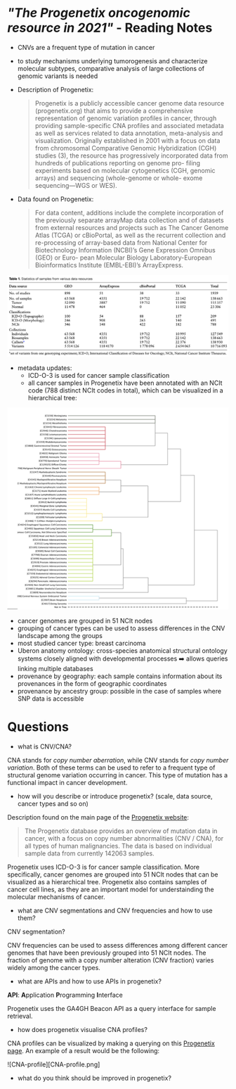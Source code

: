 # *"The Progenetix oncogenomic resource in 2021"* - Reading Notes

* CNVs are a frequent type of mutation in cancer

* to study mechanisms underlying tumorogenesis and characterize molecular subtypes, comparative analysis of large collections of genomic variants is needed

* Description of Progenetix:
  > Progenetix is a publicly accessible cancer genome data resource (progenetix.org) that aims to provide a comprehensive representation of genomic variation profiles in cancer, through providing sample-specific CNA profiles and associated metadata as well as services related to data annotation, meta-analysis and visualization.
  > Originally established in 2001 with a focus on data from chromosomal Comparative Genomic Hybridization (CGH) studies (3), the resource has progressively incorporated data from hundreds of publications reporting on genome pro- filing experiments based on molecular cytogenetics (CGH, genomic arrays) and sequencing (whole-genome or whole- exome sequencing—WGS or WES). 
 
* Data found on Progenetix:
  > For data content, additions include the complete incorporation of the previously separate arrayMap data collection and of datasets from external resources and projects such as The Cancer Genome Atlas (TCGA) or cBioPortal, as well as the recurrent collection and re-processing of array-based data from National Center for Biotechnology Information (NCBI)’s Gene Expression Omnibus (GEO) or Euro- pean Molecular Biology Laboratory-European Bioinformatics Institute (EMBL-EBI)’s ArrayExpress.

![data-resources](progenetix-data-resources.png)

* metadata updates:
  * ICD-O-3 is used for cancer sample classification
  * all cancer samples in Progenetix have been annotated with an NCIt code (788 distinct NCIt codes in total), which can be visualized in a hierarchical tree:

![samples-hierarchy](samples-hierarchy.png)

  * cancer genomes are grouped in 51 NCIt nodes
  * grouping of cancer types can be used to assess differences in the CNV landscape among the groups
  * most studied cancer type: breast carcinoma
  * Uberon anatomy ontology: cross-species anatomical structural ontology systems closely aligned with developmental processes ➡️ allows queries linking multiple databases 
  * provenance by geography: each sample contains information about its provenances in the form of geographic coordinates
  * provenance by ancestry group: possible in the case of samples where SNP data is accessible




# Questions
* what is CNV/CNA?

CNA stands for *copy number aberration*, while CNV stands for *copy number variation*. Both of these terms can be used to refer to a frequent type of structural genome variation occurring in cancer. 
This type of mutation has a functional impact in cancer development.

* how will you describe or introduce progenetix? (scale, data source, cancer types and so on)

Description found on the main page of the [Progenetix website](https://progenetix.org):
> The Progenetix database provides an overview of mutation data in cancer, with a focus on copy number abnormalities (CNV / CNA), for all types of human malignancies. 
> The data is based on individual sample data from currently 142063 samples.

Progenetix uses ICD-O-3 is for cancer sample classification. More specifically, cancer genomes are grouped into 51 NCIt nodes that can be visualized as a hierarchical tree. Progenetix also contains samples of cancer cell lines, as they are an important model for understainding the molecular mechanisms of cancer.


* what are CNV segmentations and CNV frequencies and how to use them?

CNV segmentation?

CNV frequencies can be used to assess differences among different cancer genomes that have been previously grouped into 51 NCIt nodes.
The fraction of genome with a copy number alteration (CNV fraction) varies widely among the cancer types. 

* what are APIs and how to use APIs in progenetix?

**API**: **A**pplication **P**rogramming **I**nterface

Progenetix uses the GA4GH Beacon API as a query interface for sample retrieval.


* how does progenetix visualise CNA profiles?

CNA profiles can be visualized by making a querying on this [Progenetix page](https://progenetix.org/biosamples/). An example of a result would be the following:

![CNA-profile][CNA-profile.png]


* what do you think should be improved in progenetix?


